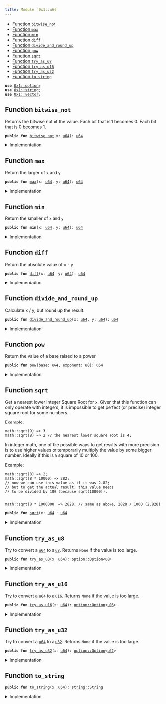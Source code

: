 ```yaml
---
title: Module `0x1::u64`
---
```




-  [Function `bitwise_not`](#0x1_u64_bitwise_not)
-  [Function `max`](#0x1_u64_max)
-  [Function `min`](#0x1_u64_min)
-  [Function `diff`](#0x1_u64_diff)
-  [Function `divide_and_round_up`](#0x1_u64_divide_and_round_up)
-  [Function `pow`](#0x1_u64_pow)
-  [Function `sqrt`](#0x1_u64_sqrt)
-  [Function `try_as_u8`](#0x1_u64_try_as_u8)
-  [Function `try_as_u16`](#0x1_u64_try_as_u16)
-  [Function `try_as_u32`](#0x1_u64_try_as_u32)
-  [Function `to_string`](#0x1_u64_to_string)


<pre><code><b>use</b> <a href="option.md#0x1_option">0x1::option</a>;
<b>use</b> <a href="string.md#0x1_string">0x1::string</a>;
<b>use</b> <a href="vector.md#0x1_vector">0x1::vector</a>;
</code></pre>



<a name="0x1_u64_bitwise_not"></a>

## Function `bitwise_not`

Returns the bitwise not of the value.
Each bit that is 1 becomes 0. Each bit that is 0 becomes 1.


<pre><code><b>public</b> <b>fun</b> <a href="u64.md#0x1_u64_bitwise_not">bitwise_not</a>(x: <a href="u64.md#0x1_u64">u64</a>): <a href="u64.md#0x1_u64">u64</a>
</code></pre>



<details>
<summary>Implementation</summary>


<pre><code><b>public</b> <b>fun</b> <a href="u64.md#0x1_u64_bitwise_not">bitwise_not</a>(x: <a href="u64.md#0x1_u64">u64</a>): <a href="u64.md#0x1_u64">u64</a> {
    x ^ max_value!()
}
</code></pre>



</details>

<a name="0x1_u64_max"></a>

## Function `max`

Return the larger of <code>x</code> and <code>y</code>


<pre><code><b>public</b> <b>fun</b> <a href="u64.md#0x1_u64_max">max</a>(x: <a href="u64.md#0x1_u64">u64</a>, y: <a href="u64.md#0x1_u64">u64</a>): <a href="u64.md#0x1_u64">u64</a>
</code></pre>



<details>
<summary>Implementation</summary>


<pre><code><b>public</b> <b>fun</b> <a href="u64.md#0x1_u64_max">max</a>(x: <a href="u64.md#0x1_u64">u64</a>, y: <a href="u64.md#0x1_u64">u64</a>): <a href="u64.md#0x1_u64">u64</a> {
    std::macros::num_max!(x, y)
}
</code></pre>



</details>

<a name="0x1_u64_min"></a>

## Function `min`

Return the smaller of <code>x</code> and <code>y</code>


<pre><code><b>public</b> <b>fun</b> <b>min</b>(x: <a href="u64.md#0x1_u64">u64</a>, y: <a href="u64.md#0x1_u64">u64</a>): <a href="u64.md#0x1_u64">u64</a>
</code></pre>



<details>
<summary>Implementation</summary>


<pre><code><b>public</b> <b>fun</b> <b>min</b>(x: <a href="u64.md#0x1_u64">u64</a>, y: <a href="u64.md#0x1_u64">u64</a>): <a href="u64.md#0x1_u64">u64</a> {
    std::macros::num_min!(x, y)
}
</code></pre>



</details>

<a name="0x1_u64_diff"></a>

## Function `diff`

Return the absolute value of x - y


<pre><code><b>public</b> <b>fun</b> <a href="u64.md#0x1_u64_diff">diff</a>(x: <a href="u64.md#0x1_u64">u64</a>, y: <a href="u64.md#0x1_u64">u64</a>): <a href="u64.md#0x1_u64">u64</a>
</code></pre>



<details>
<summary>Implementation</summary>


<pre><code><b>public</b> <b>fun</b> <a href="u64.md#0x1_u64_diff">diff</a>(x: <a href="u64.md#0x1_u64">u64</a>, y: <a href="u64.md#0x1_u64">u64</a>): <a href="u64.md#0x1_u64">u64</a> {
    std::macros::num_diff!(x, y)
}
</code></pre>



</details>

<a name="0x1_u64_divide_and_round_up"></a>

## Function `divide_and_round_up`

Calculate x / y, but round up the result.


<pre><code><b>public</b> <b>fun</b> <a href="u64.md#0x1_u64_divide_and_round_up">divide_and_round_up</a>(x: <a href="u64.md#0x1_u64">u64</a>, y: <a href="u64.md#0x1_u64">u64</a>): <a href="u64.md#0x1_u64">u64</a>
</code></pre>



<details>
<summary>Implementation</summary>


<pre><code><b>public</b> <b>fun</b> <a href="u64.md#0x1_u64_divide_and_round_up">divide_and_round_up</a>(x: <a href="u64.md#0x1_u64">u64</a>, y: <a href="u64.md#0x1_u64">u64</a>): <a href="u64.md#0x1_u64">u64</a> {
    std::macros::num_divide_and_round_up!(x, y)
}
</code></pre>



</details>

<a name="0x1_u64_pow"></a>

## Function `pow`

Return the value of a base raised to a power


<pre><code><b>public</b> <b>fun</b> <a href="u64.md#0x1_u64_pow">pow</a>(base: <a href="u64.md#0x1_u64">u64</a>, exponent: <a href="u8.md#0x1_u8">u8</a>): <a href="u64.md#0x1_u64">u64</a>
</code></pre>



<details>
<summary>Implementation</summary>


<pre><code><b>public</b> <b>fun</b> <a href="u64.md#0x1_u64_pow">pow</a>(base: <a href="u64.md#0x1_u64">u64</a>, exponent: <a href="u8.md#0x1_u8">u8</a>): <a href="u64.md#0x1_u64">u64</a> {
    std::macros::num_pow!(base, exponent)
}
</code></pre>



</details>

<a name="0x1_u64_sqrt"></a>

## Function `sqrt`

Get a nearest lower integer Square Root for <code>x</code>. Given that this
function can only operate with integers, it is impossible
to get perfect (or precise) integer square root for some numbers.

Example:
```
math::sqrt(9) => 3
math::sqrt(8) => 2 // the nearest lower square root is 4;
```

In integer math, one of the possible ways to get results with more
precision is to use higher values or temporarily multiply the
value by some bigger number. Ideally if this is a square of 10 or 100.

Example:
```
math::sqrt(8) => 2;
math::sqrt(8 * 10000) => 282;
// now we can use this value as if it was 2.82;
// but to get the actual result, this value needs
// to be divided by 100 (because sqrt(10000)).


math::sqrt(8 * 1000000) => 2828; // same as above, 2828 / 1000 (2.828)
```


<pre><code><b>public</b> <b>fun</b> <a href="u64.md#0x1_u64_sqrt">sqrt</a>(x: <a href="u64.md#0x1_u64">u64</a>): <a href="u64.md#0x1_u64">u64</a>
</code></pre>



<details>
<summary>Implementation</summary>


<pre><code><b>public</b> <b>fun</b> <a href="u64.md#0x1_u64_sqrt">sqrt</a>(x: <a href="u64.md#0x1_u64">u64</a>): <a href="u64.md#0x1_u64">u64</a> {
    std::macros::num_sqrt!&lt;<a href="u64.md#0x1_u64">u64</a>, <a href="u128.md#0x1_u128">u128</a>&gt;(x, 64)
}
</code></pre>



</details>

<a name="0x1_u64_try_as_u8"></a>

## Function `try_as_u8`

Try to convert a <code><a href="u64.md#0x1_u64">u64</a></code> to a <code><a href="u8.md#0x1_u8">u8</a></code>. Returns <code>None</code> if the value is too large.


<pre><code><b>public</b> <b>fun</b> <a href="u64.md#0x1_u64_try_as_u8">try_as_u8</a>(x: <a href="u64.md#0x1_u64">u64</a>): <a href="option.md#0x1_option_Option">option::Option</a>&lt;<a href="u8.md#0x1_u8">u8</a>&gt;
</code></pre>



<details>
<summary>Implementation</summary>


<pre><code><b>public</b> <b>fun</b> <a href="u64.md#0x1_u64_try_as_u8">try_as_u8</a>(x: <a href="u64.md#0x1_u64">u64</a>): Option&lt;<a href="u8.md#0x1_u8">u8</a>&gt; {
    std::macros::try_as_u8!(x)
}
</code></pre>



</details>

<a name="0x1_u64_try_as_u16"></a>

## Function `try_as_u16`

Try to convert a <code><a href="u64.md#0x1_u64">u64</a></code> to a <code><a href="u16.md#0x1_u16">u16</a></code>. Returns <code>None</code> if the value is too large.


<pre><code><b>public</b> <b>fun</b> <a href="u64.md#0x1_u64_try_as_u16">try_as_u16</a>(x: <a href="u64.md#0x1_u64">u64</a>): <a href="option.md#0x1_option_Option">option::Option</a>&lt;<a href="u16.md#0x1_u16">u16</a>&gt;
</code></pre>



<details>
<summary>Implementation</summary>


<pre><code><b>public</b> <b>fun</b> <a href="u64.md#0x1_u64_try_as_u16">try_as_u16</a>(x: <a href="u64.md#0x1_u64">u64</a>): Option&lt;<a href="u16.md#0x1_u16">u16</a>&gt; {
    std::macros::try_as_u16!(x)
}
</code></pre>



</details>

<a name="0x1_u64_try_as_u32"></a>

## Function `try_as_u32`

Try to convert a <code><a href="u64.md#0x1_u64">u64</a></code> to a <code><a href="u32.md#0x1_u32">u32</a></code>. Returns <code>None</code> if the value is too large.


<pre><code><b>public</b> <b>fun</b> <a href="u64.md#0x1_u64_try_as_u32">try_as_u32</a>(x: <a href="u64.md#0x1_u64">u64</a>): <a href="option.md#0x1_option_Option">option::Option</a>&lt;<a href="u32.md#0x1_u32">u32</a>&gt;
</code></pre>



<details>
<summary>Implementation</summary>


<pre><code><b>public</b> <b>fun</b> <a href="u64.md#0x1_u64_try_as_u32">try_as_u32</a>(x: <a href="u64.md#0x1_u64">u64</a>): Option&lt;<a href="u32.md#0x1_u32">u32</a>&gt; {
    std::macros::try_as_u32!(x)
}
</code></pre>



</details>

<a name="0x1_u64_to_string"></a>

## Function `to_string`



<pre><code><b>public</b> <b>fun</b> <a href="u64.md#0x1_u64_to_string">to_string</a>(x: <a href="u64.md#0x1_u64">u64</a>): <a href="string.md#0x1_string_String">string::String</a>
</code></pre>



<details>
<summary>Implementation</summary>


<pre><code><b>public</b> <b>fun</b> <a href="u64.md#0x1_u64_to_string">to_string</a>(x: <a href="u64.md#0x1_u64">u64</a>): String {
    std::macros::num_to_string!(x)
}
</code></pre>



</details>
